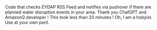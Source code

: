 Code that checks EYDAP RSS Feed and notifies via pushover if there are planned water disruption events in your area. Thank you ChatGPT and AmazonQ developer ! This took less than 20 minutes !
Oh, I am a hobyist. Use at your own peril.
